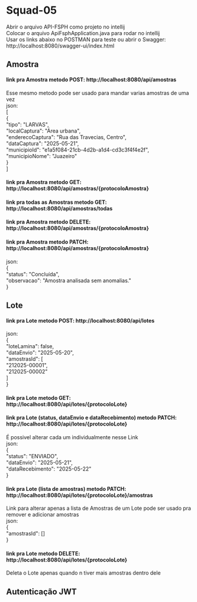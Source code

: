 # Squad-05
Abrir o arquivo API-FSPH como projeto no intellij  
Colocar o arquivo ApiFsphApplication.java para rodar no intellij  
Usar os links abaixo no POSTMAN para teste ou abrir o Swagger: http://localhost:8080/swagger-ui/index.html  

## Amostra

#### link pra Amostra metodo POST: http://localhost:8080/api/amostras
Esse mesmo metodo pode ser usado para mandar varias amostras de uma vez  
json:  
[  
    {  
        "tipo": "LARVAS",  
        "localCaptura": "Área urbana",  
        "enderecoCaptura": "Rua das Travecias, Centro",  
        "dataCaptura": "2025-05-21",  
        "municipioId": "e1a5f084-21cb-4d2b-a1d4-cd3c3f4f4e2f",  
        "municipioNome": "Juazeiro"  
    }  
]  
#### link pra Amostra metodo GET: http://localhost:8080/api/amostras/{protocoloAmostra}

#### link pra todas as Amostras metodo GET: http://localhost:8080/api/amostras/todas

#### link pra Amostra metodo DELETE: http://localhost:8080/api/amostras/{protocoloAmostra}

#### link pra Amostra metodo PATCH: http://localhost:8080/api/amostras/{protocoloAmostra}
json:  
{  
  "status": "Concluída",  
  "observacao": "Amostra analisada sem anomalias."  
}  

## Lote

#### link pra Lote metodo POST: http://localhost:8080/api/lotes
json:  
{  
  "loteLamina": false,  
  "dataEnvio": "2025-05-20",  
  "amostrasId": [  
    "212025-00001",  
    "212025-00002"  
  ]  
}  

#### link pra Lote metodo GET: http://localhost:8080/api/lotes/{protocoloLote}

#### link pra Lote (status, dataEnvio e dataRecebimento) metodo PATCH: http://localhost:8080/api/lotes/{protocoloLote}
É possivel alterar cada um individualmente nesse Link  
json:  
{  
  "status": "ENVIADO",  
  "dataEnvio": "2025-05-21",  
  "dataRecebimento": "2025-05-22"  
}  

#### link pra Lote (lista de amostras) metodo PATCH: http://localhost:8080/api/lotes/{protocoloLote}/amostras
Link para alterar apenas a lista de Amostras de um Lote pode ser usado pra remover e adicionar amostras  
json:  
{  
  "amostrasId": []  
}  

#### link pra Lote metodo DELETE: http://localhost:8080/api/lotes/{protocoloLote}
Deleta o Lote apenas quando n tiver mais amostras dentro dele  

## Autenticação JWT


